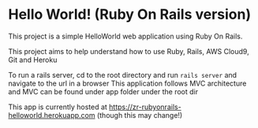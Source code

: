 # Hello World! (Ruby On Rails version)

This project is a simple HelloWorld web application using Ruby On Rails.

This project aims to help understand how to use Ruby, Rails, AWS Cloud9, Git and Heroku

To run a rails server, cd to the root directory and run `rails server` and navigate to the url in a browser
This application follows MVC architecture and MVC can be found under app folder under the root dir

This app is currently hosted at https://zr-rubyonrails-helloworld.herokuapp.com (though this may change!)

